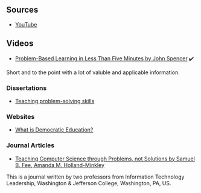 
## Sources

- [YouTube](https://www.youtube.com)

## Videos

- [Problem-Based Learning in Less Than Five Minutes by John Spencer](https://youtu.be/RGoJIQYGpYk) :heavy_check_mark:

Short and to the point with a lot of valuble and applicable information.

### Dissertations

- [Teaching problem-solving skills](https://uwaterloo.ca/centre-for-teaching-excellence/teaching-resources/teaching-tips/developing-assignments/cross-discipline-skills/teaching-problem-solving-skills)

### Websites

- [What is Democratic Education?](http://democraticeducation.org/index.php/features/what-is-democratic-education/)

### Journal Articles

- [Teaching Computer Science through Problems, not Solutions by Samuel B. Fee, Amanda M. Holland-Minkley](http://www2.washjeff.edu/users/ahollandminkley/documents/PBL_CS_V4.pdf)

This is a journal written by two professors from Information Technology Leadership, Washington & Jefferson College, Washington, PA, US.

